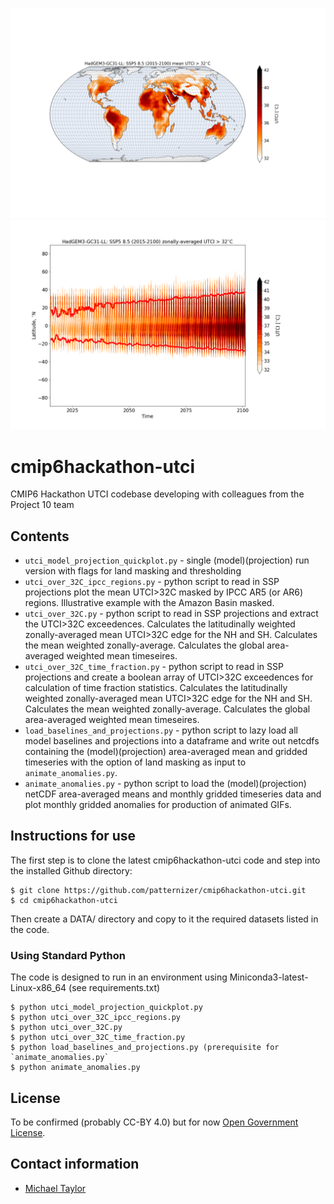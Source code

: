 ![image](https://github.com/patternizer/cmip6hackathon-utci/blob/master/hadgem3_ssp585_utci_over_32.png)
![image](https://github.com/patternizer/cmip6hackathon-utci/blob/master/hadgem3_ssp585_utci_over_32_area_weighted_lat.png)


# cmip6hackathon-utci

CMIP6 Hackathon UTCI codebase developing with colleagues from the Project 10 team 

## Contents

* `utci_model_projection_quickplot.py` - single (model)(projection) run version with flags for land masking and thresholding
* `utci_over_32C_ipcc_regions.py` - python script to read in SSP projections plot the mean UTCI>32C masked by IPCC AR5 (or AR6) regions. Illustrative example with the Amazon Basin masked.
* `utci_over_32C.py` - python script to read in SSP projections and extract the UTCI>32C exceedences. Calculates the latitudinally weighted zonally-averaged mean UTCI>32C edge for the NH and SH. Calculates the mean weighted zonally-average. Calculates the global area-averaged weighted mean timeseires.
* `utci_over_32C_time_fraction.py` - python script to read in SSP projections and create a boolean array of UTCI>32C exceedences for calculation of time fraction statistics. Calculates the latitudinally weighted zonally-averaged mean UTCI>32C edge for the NH and SH. Calculates the mean weighted zonally-average. Calculates the global area-averaged weighted mean timeseires.
* `load_baselines_and_projections.py` - python script to lazy load all model baselines and projections into a dataframe and write out netcdfs containing the (model)(projection) area-averaged mean and gridded timeseries with the option of land masking as input to `animate_anomalies.py`.
* `animate_anomalies.py` - python script to load the (model)(projection) netCDF area-averaged means and monthly gridded timeseries data and plot monthly gridded anomalies for production of  animated GIFs.

## Instructions for use

The first step is to clone the latest cmip6hackathon-utci code and step into the installed Github directory: 

    $ git clone https://github.com/patternizer/cmip6hackathon-utci.git
    $ cd cmip6hackathon-utci

Then create a DATA/ directory and copy to it the required datasets listed in the code.

### Using Standard Python

The code is designed to run in an environment using Miniconda3-latest-Linux-x86_64 (see requirements.txt)

    $ python utci_model_projection_quickplot.py
    $ python utci_over_32C_ipcc_regions.py
    $ python utci_over_32C.py
    $ python utci_over_32C_time_fraction.py
    $ python load_baselines_and_projections.py (prerequisite for `animate_anomalies.py`
    $ python animate_anomalies.py
    
## License

To be confirmed (probably CC-BY 4.0) but for now [Open Government License](http://www.nationalarchives.gov.uk/doc/open-government-licence/version/3/).

## Contact information

* [Michael Taylor](michael.a.taylor@uea.ac.uk)

